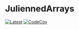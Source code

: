 # JuliennedArrays

[![Latest](https://img.shields.io/badge/docs-latest-blue.svg)](https://bramtayl.github.io/JuliennedArrays.jl/latest)
[![CodeCov](https://codecov.io/gh/bramtayl/JuliennedArrays.jl/branch/master/graph/badge.svg)](https://codecov.io/gh/bramtayl/JuliennedArrays.jl)
